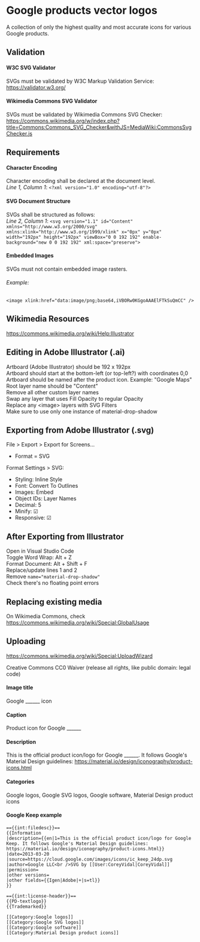 # Google products vector logos  
A collection of only the highest quality and most accurate icons for various Google products.  


## Validation  
#### W3C SVG Validator  
SVGs must be validated by W3C Markup Validation Service:  
https://validator.w3.org/  
  
#### Wikimedia Commons SVG Validator  
SVGs must be validated by Wikimedia Commons SVG Checker:  
https://commons.wikimedia.org/w/index.php?title=Commons:Commons_SVG_Checker&withJS=MediaWiki:CommonsSvgChecker.js  
  
## Requirements  
#### Character Encoding  
Character encoding shall be declared at the document level.  
_Line 1, Column 1_: `<?xml version="1.0" encoding="utf-8"?>`  
  
#### SVG Document Structure  
SVGs shall be structured as follows:  
_Line 2, Column 1_: `<svg version="1.1" id="Content" xmlns="http://www.w3.org/2000/svg" xmlns:xlink="http://www.w3.org/1999/xlink" x="0px" y="0px" width="192px" height="192px" viewBox="0 0 192 192" enable-background="new 0 0 192 192" xml:space="preserve">`  
  
#### Embedded Images  
SVGs must not contain embedded image rasters.  
###### Example:  
`<image xlink:href="data:image/png;base64,iVBORw0KGgoAAAElFTkSuQmCC" />`  
  
## Wikimedia Resources  
https://commons.wikimedia.org/wiki/Help:Illustrator  

## Editing in Adobe Illustrator (.ai)  
Artboard (Adobe Illustrator) should be 192 x 192px  
Artboard should start at the bottom-left (or top-left?) with coordinates 0,0  
Artboard should be named after the product icon. Example: "Google Maps"  
Root layer name should be "Content"  
Remove all other custom layer names  
Swap any layer that uses Fill Opacity to regular Opacity  
Replace any \<image\> layers with SVG Filters  
Make sure to use only one instance of material-drop-shadow  
  
## Exporting from Adobe Illustrator (.svg)  
File > Export > Export for Screens...  
* Format = SVG  
  
Format Settings > SVG:  
* Styling: Inline Style  
* Font: Convert To Outlines  
* Images: Embed  
* Object IDs: Layer Names  
* Decimal: 5  
* Minify: ☑  
* Responsive: ☑  
  
## After Exporting from Illustrator  
Open in Visual Studio Code  
Toggle Word Wrap: Alt + Z  
Format Document: Alt + Shift + F  
Replace/update lines 1 and 2  
Remove `name="material-drop-shadow"`  
Check there's no floating point errors  

## Replacing existing media
On Wikimedia Commons, check https://commons.wikimedia.org/wiki/Special:GlobalUsage

## Uploading
https://commons.wikimedia.org/wiki/Special:UploadWizard  


Creative Commons CC0 Waiver (release all rights, like public domain: legal code)

#### Image title
Google ______ icon

#### Caption
Product icon for Google ______


#### Description
This is the official product icon/logo for Google ______. It follows Google's Material Design guidelines: https://material.io/design/iconography/product-icons.html


#### Categories  
Google logos, Google SVG logos, Google software, Material Design product icons



#### Google Keep example

```
=={{int:filedesc}}==
{{Information
|description={{en|1=This is the official product icon/logo for Google Keep. It follows Google's Material Design guidelines: https://material.io/design/iconography/product-icons.html}}
|date=2013-03-20
|source=https://cloud.google.com/images/icons/ic_keep_24dp.svg
|author=Google LLC<br />SVG by [[User:CoreyVidal|CoreyVidal]]
|permission=
|other versions=
|other fields={{Igen|Adobe|+|s=tl}}
}}

=={{int:license-header}}==
{{PD-textlogo}}
{{Trademarked}}

[[Category:Google logos]]
[[Category:Google SVG logos]]
[[Category:Google software]]
[[Category:Material Design product icons]]
```
